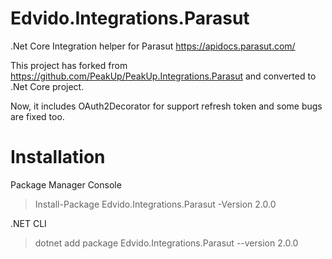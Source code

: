 
# Edvido.Integrations.Parasut
.Net Core Integration helper for Parasut https://apidocs.parasut.com/


This project has forked from https://github.com/PeakUp/PeakUp.Integrations.Parasut and converted to .Net Core project.

Now, it includes OAuth2Decorator for support refresh token and some bugs are fixed too.


# Installation

Package Manager Console

> Install-Package Edvido.Integrations.Parasut -Version 2.0.0


.NET CLI

> dotnet add package Edvido.Integrations.Parasut --version 2.0.0


